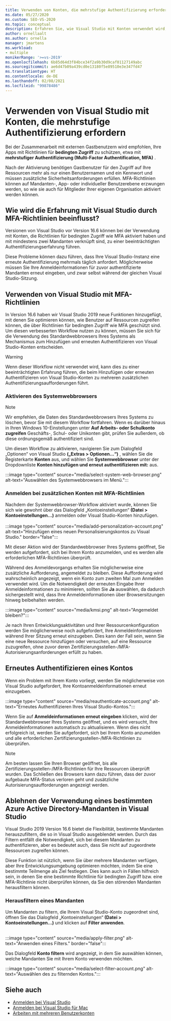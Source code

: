 ```yaml
---
title: Verwenden von Konten, die mehrstufige Authentifizierung erfordern
ms.date: 05/27/2020
ms.custom: SEO-VS-2020
ms.topic: conceptual
description: Erfahren Sie, wie Visual Studio mit Konten verwendet wird, die mehrstufige Authentifizierung erfordern.
author: ornellaalt
ms.author: ornella
manager: jmartens
ms.workload:
- multiple
monikerRange: '>=vs-2019'
ms.openlocfilehash: 6b85d64d3f84bce34f2a9b30d9caf01127149abc
ms.sourcegitcommit: ae6d47b09a439cd0e13180f5e89510e3e347fd47
ms.translationtype: HT
ms.contentlocale: de-DE
ms.lasthandoff: 02/08/2021
ms.locfileid: "99878486"
---
```

# <a name="how-to-use-visual-studio-with-accounts-that-require-multi-factor-authentication"></a>Verwenden von Visual Studio mit Konten, die mehrstufige Authentifizierung erfordern

Bei der Zusammenarbeit mit externen Gastbenutzern wird empfohlen, Ihre Apps mit Richtlinien für **bedingten Zugriff** zu schützen, etwa mit **mehrstufiger Authentifizierung (Multi-Factor Authentification, MFA)** .  

Nach der Aktivierung benötigen Gastbenutzer für den Zugriff auf Ihre Ressourcen mehr als nur einen Benutzernamen und ein Kennwort und müssen zusätzliche Sicherheitsanforderungen erfüllen. MFA-Richtlinien können auf Mandanten-, App- oder individueller Benutzerebene erzwungen werden, so wie sie auch für Mitglieder Ihrer eigenen Organisation aktiviert werden können. 

## <a name="how-is-the-visual-studio-experience-affected-by-mfa-policies"></a>Wie wird die Erfahrung mit Visual Studio durch MFA-Richtlinien beeinflusst?
Versionen von Visual Studio vor Version 16.6 können bei der Verwendung mit Konten, die Richtlinien für bedingten Zugriff wie MFA aktiviert haben und mit mindestens zwei Mandanten verknüpft sind, zu einer beeinträchtigten Authentifizierungserfahrung führen.

Diese Probleme können dazu führen, dass Ihre Visual Studio-Instanz eine erneute Authentifizierung mehrmals täglich anfordert. Möglicherweise müssen Sie Ihre Anmeldeinformationen für zuvor authentifizierte Mandanten erneut eingeben, und zwar selbst während der gleichen Visual Studio-Sitzung.

## <a name="using-visual-studio-with-mfa-policies"></a>Verwenden von Visual Studio mit MFA-Richtlinien
In Version 16.6 haben wir Visual Studio 2019 neue Funktionen hinzugefügt, mit denen Sie optimieren können, wie Benutzer auf Ressourcen zugreifen können, die über Richtlinien für bedingten Zugriff wie MFA geschützt sind. Um diesen verbesserten Workflow nutzen zu können, müssen Sie sich für die Verwendung des Standardwebbrowsers Ihres Systems als Mechanismus zum Hinzufügen und erneuten Authentifizieren von Visual Studio-Konten entscheiden.  

> [!WARNING]
> Wenn dieser Workflow nicht verwendet wird, kann dies zu einer beeinträchtigten Erfahrung führen, die beim Hinzufügen oder erneuten Authentifizieren von Visual Studio-Konten zu mehreren zusätzlichen Authentifizierungsaufforderungen führt. 

### <a name="enabling-system-web-browser"></a>Aktivieren des Systemwebbrowsers

> [!NOTE] 
> Wir empfehlen, die Daten des Standardwebbrowsers Ihres Systems zu löschen, bevor Sie mit diesem Workflow fortfahren. Wenn es darüber hinaus in Ihren Windows 10-Einstellungen unter **Auf Arbeits- oder Schulkonto zugreifen** Geschäfts-, Schul- oder Unikonten gibt, prüfen Sie außerdem, ob diese ordnungsgemäß authentifiziert sind.

Um diesen Workflow zu aktivieren, navigieren Sie zum Dialogfeld „Optionen“ von Visual Studio **(„Extras > Optionen...“)** , wählen Sie die Registerkarte **Konten** aus, und wählen Sie **Systemwebbrowser** unter der Dropdownliste **Konten hinzufügen und erneut authentifizieren mit:** aus. 

:::image type="content" source="media/select-system-web-browser.png" alt-text="Auswählen des Systemwebbrowsers im Menü.":::

### <a name="sign-into-additional-accounts-with-mfapolicies"></a>Anmelden bei zusätzlichen Konten mit MFA-Richtlinien 
Nachdem der Systemwebbrowser-Workflow aktiviert wurde, können Sie sich wie gewohnt über das Dialogfeld „Kontoeinstellungen“ **(Datei > Kontoeinstellungen...)** anmelden oder Visual Studio-Konten hinzufügen.   
</br>
:::image type="content" source="media/add-personalization-account.png" alt-text="Hinzufügen eines neuen Personalisierungskontos zu Visual Studio." border="false":::

Mit dieser Aktion wird der Standardwebbrowser Ihres Systems geöffnet, Sie werden aufgefordert, sich bei Ihrem Konto anzumelden, und es werden alle erforderlichen MFA-Richtlinien überprüft.

Während des Anmeldevorgangs erhalten Sie möglicherweise eine zusätzliche Aufforderung, angemeldet zu bleiben. Diese Aufforderung wird wahrscheinlich angezeigt, wenn ein Konto zum zweiten Mal zum Anmelden verwendet wird. Um die Notwendigkeit der erneuten Eingabe Ihrer Anmeldeinformationen zu minimieren, sollten Sie **Ja** auswählen, da dadurch sichergestellt wird, dass Ihre Anmeldeinformationen über Browsersitzungen hinweg beibehalten werden.

:::image type="content" source="media/kmsi.png" alt-text="Angemeldet bleiben?":::

Je nach Ihren Entwicklungsaktivitäten und Ihrer Ressourcenkonfiguration werden Sie möglicherweise noch aufgefordert, Ihre Anmeldeinformationen während Ihrer Sitzung erneut einzugeben. Dies kann der Fall sein, wenn Sie eine neue Ressource hinzufügen oder versuchen, auf eine Ressource zuzugreifen, ohne zuvor deren Zertifizierungsstellen-/MFA-Autorisierungsanforderungen erfüllt zu haben.

## <a name="reauthenticating-an-account"></a>Erneutes Authentifizieren eines Kontos  
Wenn ein Problem mit Ihrem Konto vorliegt, werden Sie möglicherweise von Visual Studio aufgefordert, Ihre Kontoanmeldeinformationen erneut einzugeben.  

:::image type="content" source="media/reauthenticate-account.png" alt-text="Erneutes Authentifizieren Ihres Visual Studio-Kontos.":::

Wenn Sie auf **Anmeldeinformationen erneut eingeben** klicken, wird der Standardwebbrowser Ihres Systems geöffnet, und es wird versucht, Ihre Anmeldeinformationen automatisch zu aktualisieren. Wenn dies nicht erfolgreich ist, werden Sie aufgefordert, sich bei Ihrem Konto anzumelden und alle erforderlichen Zertifizierungsstellen-/MFA-Richtlinien zu überprüfen.

> [!NOTE] 
> Am besten lassen Sie Ihren Browser geöffnet, bis alle Zertifizierungsstellen-/MFA-Richtlinien für Ihre Ressourcen überprüft wurden. Das Schließen des Browsers kann dazu führen, dass der zuvor aufgebaute MFA-Status verloren geht und zusätzliche Autorisierungsaufforderungen angezeigt werden.

## <a name="how-to-opt-out-of-using-a-specific-azure-active-directory-tenant-in-visual-studio"></a>Ablehnen der Verwendung eines bestimmten Azure Active Directory-Mandanten in Visual Studio

Visual Studio 2019 Version 16.6 bietet die Flexibilität, bestimmte Mandanten herauszufiltern, die so in Visual Studio ausgeblendet werden. Durch das Filtern entfällt die Notwendigkeit, sich bei diesem Mandanten zu authentifizieren, aber es bedeutet auch, dass Sie nicht auf zugeordnete Ressourcen zugreifen können. 

Diese Funktion ist nützlich, wenn Sie über mehrere Mandanten verfügen, aber Ihre Entwicklungsumgebung optimieren möchten, indem Sie eine bestimmte Teilmenge als Ziel festlegen. Dies kann auch in Fällen hilfreich sein, in denen Sie eine bestimmte Richtlinie für bedingten Zugriff bzw. eine MFA-Richtlinie nicht überprüfen können, da Sie den störenden Mandanten herausfiltern können. 

### <a name="how-to-filter-out-a-tenant"></a>Herausfiltern eines Mandanten
Um Mandanten zu filtern, die Ihrem Visual Studio-Konto zugeordnet sind, öffnen Sie das Dialogfeld „Kontoeinstellungen“ **(Datei > Kontoeinstellungen...)** und klicken auf **Filter anwenden**. 
</br>
</br>

:::image type="content" source="media/apply-filter.png" alt-text="Anwenden eines Filters." border="false":::

Das Dialogfeld **Konto filtern** wird angezeigt, in dem Sie auswählen können, welche Mandanten Sie mit Ihrem Konto verwenden möchten. 

:::image type="content" source="media/select-filter-account.png" alt-text="Auswählen des zu filternden Kontos.":::

## <a name="see-also"></a>Siehe auch

- [Anmelden bei Visual Studio](signing-in-to-visual-studio.md)
- [Anmelden bei Visual Studio für Mac](/visualstudio/mac/signing-in)
- [Arbeiten mit mehreren Benutzerkonten](work-with-multiple-user-accounts.md)
